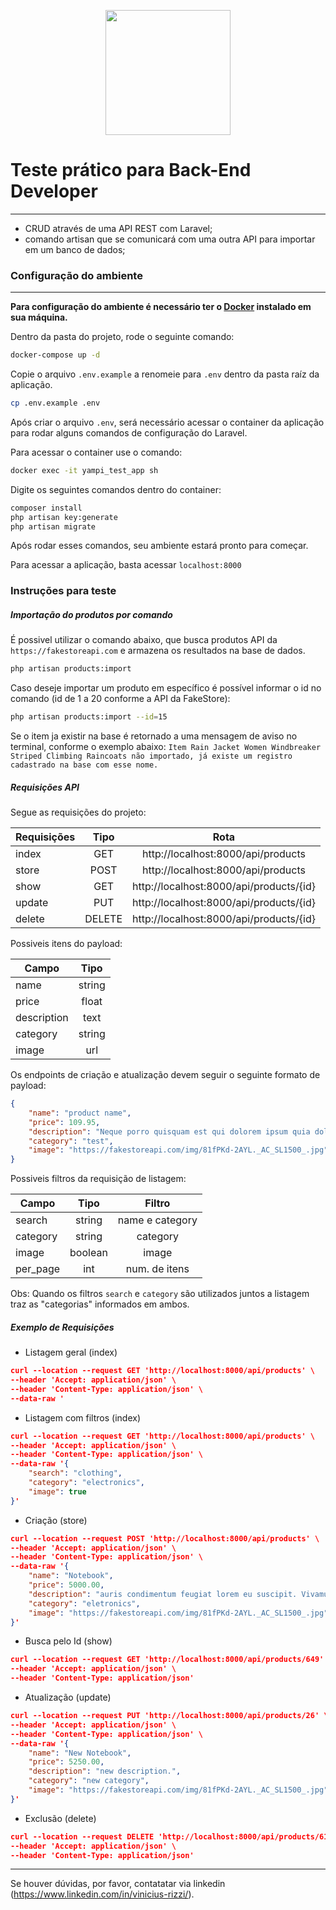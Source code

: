 <p align="center"><a href="https://yampi.com.br" target="_blank"><img src="https://icons.yampi.me/svg/brand-yampi.svg" width="200"></a></p>

# Teste prático para Back-End Developer
***

- CRUD através de uma API REST com Laravel;
- comando artisan que se comunicará com uma outra API para importar em um banco de dados;


### Configuração do ambiente
***

**Para configuração do ambiente é necessário ter o [Docker](https://docs.docker.com/desktop/) instalado em sua máquina.**

Dentro da pasta do projeto, rode o seguinte comando: 
```bash
docker-compose up -d
```

Copie o arquivo `.env.example` a renomeie para `.env` dentro da pasta raíz da aplicação.

```bash
cp .env.example .env
```

Após criar o arquivo `.env`, será necessário acessar o container da aplicação para rodar alguns comandos de configuração do Laravel.

Para acessar o container use o comando:

```bash
docker exec -it yampi_test_app sh
```

Digite os seguintes comandos dentro do container:

```bash
composer install
php artisan key:generate
php artisan migrate
```

Após rodar esses comandos, seu ambiente estará pronto para começar.

Para acessar a aplicação, basta acessar `localhost:8000`

### Instruções para teste

##### Importação do produtos por comando

É possivel utilizar o comando abaixo, que busca produtos API da `https://fakestoreapi.com` e armazena os resultados na base de dados.

```bash
php artisan products:import
```

Caso deseje importar um produto em específico é possível informar o id no comando (id de 1 a 20 conforme a API da FakeStore):

```bash
php artisan products:import --id=15
```

Se o item ja existir na base é retornado a uma mensagem de aviso no terminal, conforme o exemplo abaixo:
`Item Rain Jacket Women Windbreaker Striped Climbing Raincoats não importado, já existe um registro cadastrado na base com esse nome.`

##### Requisições API

Segue as requisições do projeto:

Requisições | Tipo     | Rota                                    | 
----------- | :------: | :------:                                | 
index       | GET      | http://localhost:8000/api/products      |
store       | POST     | http://localhost:8000/api/products      |     
show        | GET      | http://localhost:8000/api/products/{id} |
update      | PUT      | http://localhost:8000/api/products/{id} |
delete      | DELETE   | http://localhost:8000/api/products/{id} |

Possiveis itens do payload:

Campo        | Tipo      | 
-----------  | :------:  | 
name         | string    |      
price        | float     |
description  | text      | 
category     | string    |
image        | url       | 


Os endpoints de criação e atualização devem seguir o seguinte formato de payload:

```json
{
    "name": "product name",
    "price": 109.95,
    "description": "Neque porro quisquam est qui dolorem ipsum quia dolor sit amet, consectetur, adipisci velit...",
    "category": "test",
    "image": "https://fakestoreapi.com/img/81fPKd-2AYL._AC_SL1500_.jpg"
}
```

Possiveis filtros da requisição de listagem:

Campo       | Tipo      | Filtro          | 
----------- | :------:  | :------:        | 
search      | string    | name e category |
category    | string    | category        |     
image       | boolean   | image           |
per_page    | int       | num. de itens   |

Obs: Quando os filtros `search` e `category` são utilizados juntos a listagem traz as "categorias" informados em ambos.

##### Exemplo de Requisições

- Listagem geral (index)

```json
curl --location --request GET 'http://localhost:8000/api/products' \
--header 'Accept: application/json' \
--header 'Content-Type: application/json' \
--data-raw '
```

- Listagem com filtros (index)

```json
curl --location --request GET 'http://localhost:8000/api/products' \
--header 'Accept: application/json' \
--header 'Content-Type: application/json' \
--data-raw '{
    "search": "clothing",
    "category": "electronics",
    "image": true
}'
```

- Criação (store)

```json
curl --location --request POST 'http://localhost:8000/api/products' \
--header 'Accept: application/json' \
--header 'Content-Type: application/json' \
--data-raw '{
    "name": "Notebook",
    "price": 5000.00,
    "description": "auris condimentum feugiat lorem eu suscipit. Vivamus cursus eros quis urna placerat, in vestibulum urna congue.",
    "category": "eletronics",
    "image": "https://fakestoreapi.com/img/81fPKd-2AYL._AC_SL1500_.jpg"
}'
```

- Busca pelo Id (show)

```json
curl --location --request GET 'http://localhost:8000/api/products/649' \
--header 'Accept: application/json' \
--header 'Content-Type: application/json'
```

- Atualização (update)

```json
curl --location --request PUT 'http://localhost:8000/api/products/26' \
--header 'Accept: application/json' \
--header 'Content-Type: application/json' \
--data-raw '{
    "name": "New Notebook",
    "price": 5250.00,
    "description": "new description.",
    "category": "new category",
    "image": "https://fakestoreapi.com/img/81fPKd-2AYL._AC_SL1500_.jpg"
}'
```

- Exclusão (delete)

```json
curl --location --request DELETE 'http://localhost:8000/api/products/615' \
--header 'Accept: application/json' \
--header 'Content-Type: application/json'
```

---

Se houver dúvidas, por favor, contatatar via linkedin (https://www.linkedin.com/in/vinicius-rizzi/).

